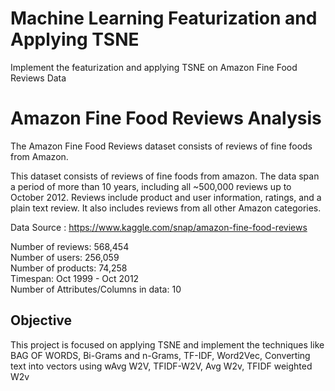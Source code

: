# Machine Learning Featurization and Applying TSNE

Implement the featurization and applying TSNE on Amazon Fine Food Reviews Data 

# Amazon Fine Food Reviews Analysis

The Amazon Fine Food Reviews dataset consists of reviews of fine foods from Amazon.<br>

This dataset consists of reviews of fine foods from amazon. The data span a period of more than 10 years, including all ~500,000 reviews up to October 2012. Reviews include product and user information, ratings, and a plain text review. It also includes reviews from all other Amazon categories.<br>

Data Source : https://www.kaggle.com/snap/amazon-fine-food-reviews <br>


Number of reviews: 568,454<br>
Number of users: 256,059<br>
Number of products: 74,258<br>
Timespan: Oct 1999 - Oct 2012<br>
Number of Attributes/Columns in data: 10

## Objective

This project is focused on applying TSNE and implement the techniques like BAG OF WORDS, Bi-Grams and n-Grams, TF-IDF, Word2Vec, Converting text into vectors using wAvg W2V, TFIDF-W2V, Avg W2v, TFIDF weighted W2v

